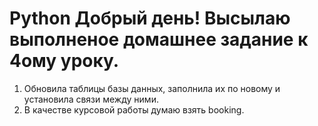 # Python Добрый день! Высылаю выполненое домашнее задание к 4ому уроку.
1. Обновила таблицы базы данных, заполнила их по новому и установила связи между ними.
2. В качестве курсовой работы думаю взять booking.
